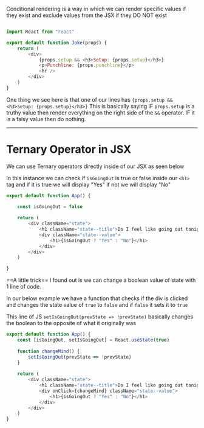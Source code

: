 Conditional rendering is a way in which we can render specific values if they exist and exclude values from the JSX if they DO NOT exist

```javascript

import React from "react"

export default function Joke(props) {
	return (
		<div>
			{props.setup && <h3>Setup: {props.setup}</h3>}
			<p>Punchline: {props.punchline}</p>
			<hr />
		</div>
	)
}
```

One thing we see here is that one of our lines has
`{props.setup && <h3>Setup: {props.setup}</h3>}`
This is basically saying IF `props.setup` is a truthy value then render everything on the right side of the `&&` operator.
IF it is a falsy value then do nothing.

----
 
# Ternary Operator in JSX

We can use Ternary operators directly inside of our JSX as seen below

In this instance we can check if `isGoingOut` is true or false inside our `<h1>` tag and if it is true we will display "Yes" if not we will display "No"

```javascript
export default function App() {

	const isGoingOut = false
	
	return (
		<div className="state">
			<h1 className="state--title">Do I feel like going out tonight?</h1>
			<div className="state--value">
				<h1>{isGoingOut ? "Yes" : "No"}</h1> 
			</div>
		</div>
	)

}
```

==A little trick== I found out is we can change a boolean value of state with 1 line of code. 

In our below example we have a function that checks if the div is clicked and changes the state value of `true` to `false` and if `false` it sets it to `true` 

This line of JS `setIsGoingOut(prevState => !prevState)`  basically changes the boolean to the opposite of what it originally was

```javascript
export default function App() {
	const [isGoingOut, setIsGoingOut] = React.useState(true)
	
	function changeMind() {
		setIsGoingOut(prevState => !prevState)
	}
	
	return (
		<div className="state">
			<h1 className="state--title">Do I feel like going out tonight?</h1>
			<div onClick={changeMind} className="state--value">
				<h1>{isGoingOut ? "Yes" : "No"}</h1>
			</div>
		</div>
	)
}
```